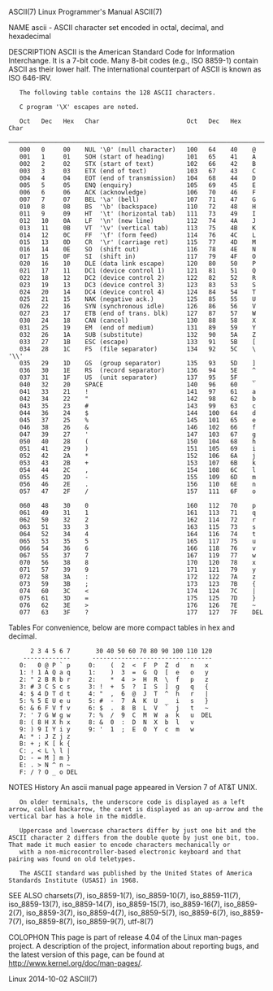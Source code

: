 ASCII(7)                                                                                  Linux Programmer's Manual                                                                                  ASCII(7)

NAME
       ascii - ASCII character set encoded in octal, decimal, and hexadecimal

DESCRIPTION
       ASCII  is the American Standard Code for Information Interchange.  It is a 7-bit code.  Many 8-bit codes (e.g., ISO 8859-1) contain ASCII as their lower half.  The international counterpart of ASCII
       is known as ISO 646-IRV.

       The following table contains the 128 ASCII characters.

       C program '\X' escapes are noted.

       Oct   Dec   Hex   Char                        Oct   Dec   Hex   Char
       ────────────────────────────────────────────────────────────────────────
       000   0     00    NUL '\0' (null character)   100   64    40    @
       001   1     01    SOH (start of heading)      101   65    41    A
       002   2     02    STX (start of text)         102   66    42    B
       003   3     03    ETX (end of text)           103   67    43    C
       004   4     04    EOT (end of transmission)   104   68    44    D
       005   5     05    ENQ (enquiry)               105   69    45    E
       006   6     06    ACK (acknowledge)           106   70    46    F
       007   7     07    BEL '\a' (bell)             107   71    47    G
       010   8     08    BS  '\b' (backspace)        110   72    48    H
       011   9     09    HT  '\t' (horizontal tab)   111   73    49    I
       012   10    0A    LF  '\n' (new line)         112   74    4A    J
       013   11    0B    VT  '\v' (vertical tab)     113   75    4B    K
       014   12    0C    FF  '\f' (form feed)        114   76    4C    L
       015   13    0D    CR  '\r' (carriage ret)     115   77    4D    M
       016   14    0E    SO  (shift out)             116   78    4E    N
       017   15    0F    SI  (shift in)              117   79    4F    O
       020   16    10    DLE (data link escape)      120   80    50    P
       021   17    11    DC1 (device control 1)      121   81    51    Q
       022   18    12    DC2 (device control 2)      122   82    52    R
       023   19    13    DC3 (device control 3)      123   83    53    S
       024   20    14    DC4 (device control 4)      124   84    54    T
       025   21    15    NAK (negative ack.)         125   85    55    U
       026   22    16    SYN (synchronous idle)      126   86    56    V
       027   23    17    ETB (end of trans. blk)     127   87    57    W
       030   24    18    CAN (cancel)                130   88    58    X
       031   25    19    EM  (end of medium)         131   89    59    Y
       032   26    1A    SUB (substitute)            132   90    5A    Z
       033   27    1B    ESC (escape)                133   91    5B    [
       034   28    1C    FS  (file separator)        134   92    5C    \  '\\'
       035   29    1D    GS  (group separator)       135   93    5D    ]
       036   30    1E    RS  (record separator)      136   94    5E    ^
       037   31    1F    US  (unit separator)        137   95    5F    _
       040   32    20    SPACE                       140   96    60    `
       041   33    21    !                           141   97    61    a
       042   34    22    "                           142   98    62    b
       043   35    23    #                           143   99    63    c
       044   36    24    $                           144   100   64    d
       045   37    25    %                           145   101   65    e
       046   38    26    &                           146   102   66    f
       047   39    27    '                           147   103   67    g
       050   40    28    (                           150   104   68    h
       051   41    29    )                           151   105   69    i
       052   42    2A    *                           152   106   6A    j
       053   43    2B    +                           153   107   6B    k
       054   44    2C    ,                           154   108   6C    l
       055   45    2D    -                           155   109   6D    m
       056   46    2E    .                           156   110   6E    n
       057   47    2F    /                           157   111   6F    o

       060   48    30    0                           160   112   70    p
       061   49    31    1                           161   113   71    q
       062   50    32    2                           162   114   72    r
       063   51    33    3                           163   115   73    s
       064   52    34    4                           164   116   74    t
       065   53    35    5                           165   117   75    u
       066   54    36    6                           166   118   76    v
       067   55    37    7                           167   119   77    w
       070   56    38    8                           170   120   78    x
       071   57    39    9                           171   121   79    y
       072   58    3A    :                           172   122   7A    z
       073   59    3B    ;                           173   123   7B    {
       074   60    3C    <                           174   124   7C    |
       075   61    3D    =                           175   125   7D    }
       076   62    3E    >                           176   126   7E    ~
       077   63    3F    ?                           177   127   7F    DEL

   Tables
       For convenience, below are more compact tables in hex and decimal.

          2 3 4 5 6 7       30 40 50 60 70 80 90 100 110 120
        -------------      ---------------------------------
       0:   0 @ P ` p     0:    (  2  <  F  P  Z  d   n   x
       1: ! 1 A Q a q     1:    )  3  =  G  Q  [  e   o   y
       2: " 2 B R b r     2:    *  4  >  H  R  \  f   p   z
       3: # 3 C S c s     3: !  +  5  ?  I  S  ]  g   q   {
       4: $ 4 D T d t     4: "  ,  6  @  J  T  ^  h   r   |
       5: % 5 E U e u     5: #  -  7  A  K  U  _  i   s   }
       6: & 6 F V f v     6: $  .  8  B  L  V  `  j   t   ~
       7: ' 7 G W g w     7: %  /  9  C  M  W  a  k   u  DEL
       8: ( 8 H X h x     8: &  0  :  D  N  X  b  l   v
       9: ) 9 I Y i y     9: '  1  ;  E  O  Y  c  m   w
       A: * : J Z j z
       B: + ; K [ k {
       C: , < L \ l |
       D: - = M ] m }
       E: . > N ^ n ~
       F: / ? O _ o DEL

NOTES
   History
       An ascii manual page appeared in Version 7 of AT&T UNIX.

       On older terminals, the underscore code is displayed as a left arrow, called backarrow, the caret is displayed as an up-arrow and the vertical bar has a hole in the middle.

       Uppercase and lowercase characters differ by just one bit and the ASCII character 2 differs from the double quote by just one bit, too.  That made it much easier to encode characters mechanically or
       with a non-microcontroller-based electronic keyboard and that pairing was found on old teletypes.

       The ASCII standard was published by the United States of America Standards Institute (USASI) in 1968.

SEE ALSO
       charsets(7), iso_8859-1(7), iso_8859-10(7), iso_8859-11(7), iso_8859-13(7), iso_8859-14(7), iso_8859-15(7), iso_8859-16(7), iso_8859-2(7), iso_8859-3(7), iso_8859-4(7), iso_8859-5(7), iso_8859-6(7),
       iso_8859-7(7), iso_8859-8(7), iso_8859-9(7), utf-8(7)

COLOPHON
       This page is part of release 4.04 of the Linux man-pages project.  A description of the project,  information  about  reporting  bugs,  and  the  latest  version  of  this  page,  can  be  found  at
       http://www.kernel.org/doc/man-pages/.

Linux                                                                                             2014-10-02                                                                                         ASCII(7)
